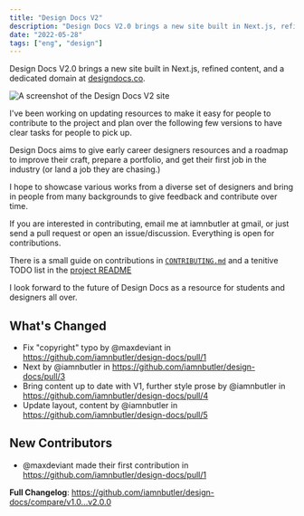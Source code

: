 ```yaml
---
title: "Design Docs V2"
description: "Design Docs V2.0 brings a new site built in Next.js, refined content, and a dedicated domain at designdocs.co. It aims to give early career designers resources and a roadmap to improve their craft, prepare a portfolio, and get their first job in the industry."
date: "2022-05-28"
tags: ["eng", "design"]
---
```


Design Docs V2.0 brings a new site built in Next.js, refined content, and a dedicated domain at [designdocs.co](https://www.designdocs.co/).

![A screenshot of the Design Docs V2 site](https://user-images.githubusercontent.com/1714999/176328180-bc4581da-d248-41e4-ac42-b590dbaa68bb.png)

I've been working on updating resources to make it easy for people to contribute to the project and plan over the following few versions to have clear tasks for people to pick up.

Design Docs aims to give early career designers resources and a roadmap to improve their craft, prepare a portfolio, and get their first job in the industry (or land a job they are chasing.)

I hope to showcase various works from a diverse set of designers and bring in people from many backgrounds to give feedback and contribute over time.

If you are interested in contributing, email me at iamnbutler at gmail, or just send a pull request or open an issue/discussion. Everything is open for contributions.

There is a small guide on contributions in [`CONTRIBUTING.md`](https://github.com/iamnbutler/design-docs/blob/v2.0.0/CONTRIBUTING.md) and a tenitive TODO list in the [project README](https://github.com/iamnbutler/design-docs/tree/v2.0.0#todo)

I look forward to the future of Design Docs as a resource for students and designers all over.

## What's Changed

- Fix "copyright" typo by @maxdeviant in https://github.com/iamnbutler/design-docs/pull/1
- Next by @iamnbutler in https://github.com/iamnbutler/design-docs/pull/3
- Bring content up to date with V1, further style prose by @iamnbutler in https://github.com/iamnbutler/design-docs/pull/4
- Update layout, content by @iamnbutler in https://github.com/iamnbutler/design-docs/pull/5

## New Contributors

- @maxdeviant made their first contribution in https://github.com/iamnbutler/design-docs/pull/1

**Full Changelog**: https://github.com/iamnbutler/design-docs/compare/v1.0...v2.0.0
